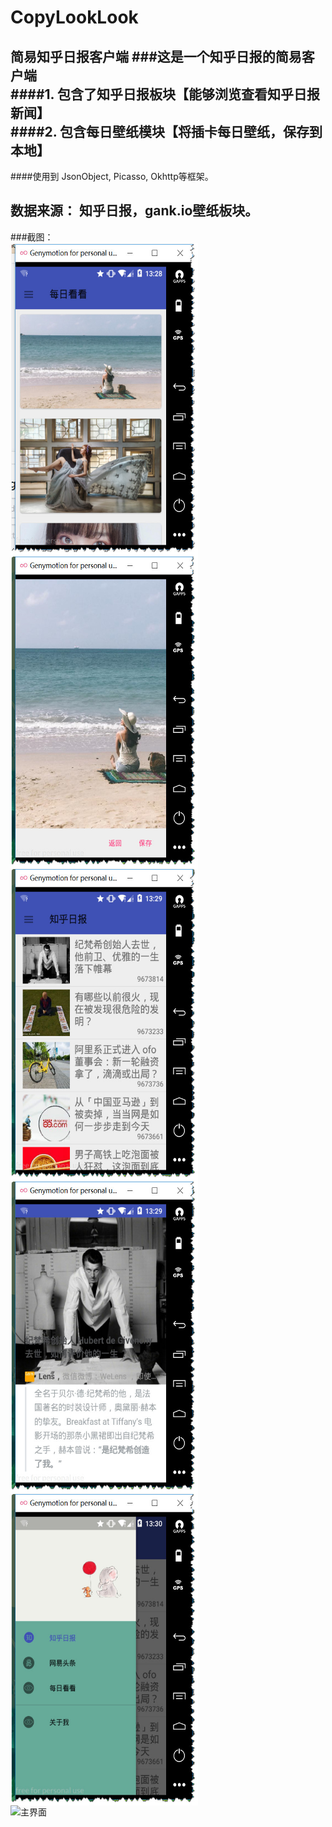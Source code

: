 # CopyLookLook
简易知乎日报客户端
###这是一个知乎日报的简易客户端<br>
####1. 包含了知乎日报板块【能够浏览查看知乎日报新闻】<br>
####2. 包含每日壁纸模块【将插卡每日壁纸，保存到本地】<br>
---
####使用到  JsonObject, Picasso, Okhttp等框架。<br><p>

数据来源： 知乎日报，gank.io壁纸板块。<br>
------
###截图： <br>
<img src="look1.jpg" width = "300" height = "500" alt="主界面" align=left />
 <img src="look2.jpg" width = "300" height = "500" alt="主界面" align=left />
 <img src="look3.jpg" width = "300" height = "500" alt="主界面" align=left />
 <img src="look4.jpg" width = "300" height = "500" alt="主界面" align=left />
 <img src="look5.jpg" width = "300" height = "500" alt="主界面" align=left />
 <img src="look6.gif" width = "300" height = "500" alt="主界面" align=left />
 
